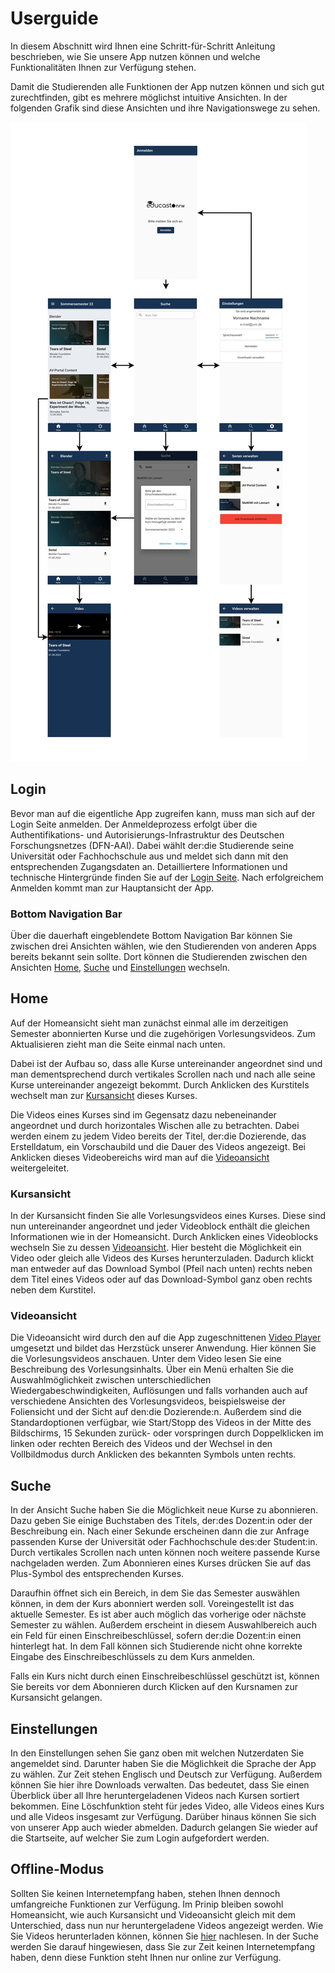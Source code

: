 # Userguide

In diesem Abschnitt wird Ihnen eine Schritt-für-Schritt Anleitung beschrieben, wie Sie unsere App nutzen können und welche Funktionalitäten Ihnen zur Verfügung stehen. 

Damit die Studierenden alle Funktionen der App nutzen können und sich gut zurechtfinden, gibt es mehrere möglichst intuitive Ansichten. In der folgenden Grafik sind diese Ansichten und ihre Navigationswege zu sehen.

![](assets/images/Frontent-Entwurf_Grafik.jpg)

## Login

Bevor man auf die eigentliche App zugreifen kann, muss man sich auf der Login Seite anmelden. Der Anmeldeprozess erfolgt über die Authentifikations- und Autorisierungs-Infrastruktur des Deutschen Forschungsnetzes (DFN-AAI). Dabei wählt der:die Studierende seine Universität oder Fachhochschule aus und meldet sich dann mit den entsprechenden Zugangsdaten an.  Detailliertere Informationen und technische Hintergründe finden Sie auf der [Login Seite](login.md). Nach erfolgreichem Anmelden kommt man zur Hauptansicht der App.

### Bottom Navigation Bar

Über die dauerhaft eingeblendete Bottom Navigation Bar können Sie zwischen drei Ansichten wählen, wie den Studierenden von anderen Apps bereits bekannt sein sollte. Dort können die Studierenden zwischen den Ansichten [Home](userguide.md#home), [Suche](userguide.md#suche) und [Einstellungen](userguide.md#einstellungen) wechseln.

## Home
Auf der Homeansicht sieht man zunächst einmal alle im derzeitigen Semester abonnierten Kurse und die zugehörigen Vorlesungsvideos. Zum Aktualisieren zieht man die Seite einmal nach unten. 

Dabei ist der Aufbau so, dass alle Kurse untereinander angeordnet sind und man dementsprechend durch vertikales Scrollen nach und nach alle seine Kurse untereinander angezeigt bekommt. Durch Anklicken des Kurstitels wechselt man zur [Kursansicht](userguide.md#kursansicht) dieses Kurses. 

Die Videos eines Kurses sind im Gegensatz dazu nebeneinander angeordnet und durch horizontales Wischen alle zu betrachten. Dabei werden einem zu jedem Video bereits der Titel, der:die Dozierende, das Erstelldatum, ein Vorschaubild und die Dauer des Videos angezeigt. Bei Anklicken dieses Videobereichs wird man auf die [Videoansicht](userguide.md#videoansicht) weitergeleitet. 


### Kursansicht
In der Kursansicht finden Sie alle Vorlesungsvideos eines Kurses. Diese sind nun untereinander angeordnet und jeder Videoblock enthält die gleichen Informationen wie in der Homeansicht. Durch Anklicken eines Videoblocks wechseln Sie zu dessen [Videoansicht](setup.md#videoansicht). Hier besteht die Möglichkeit ein Video oder gleich alle Videos des Kurses herunterzuladen. Dadurch klickt man entweder auf das Download Symbol (Pfeil nach unten) rechts neben dem Titel eines Videos oder auf das Download-Symbol ganz oben rechts neben dem Kurstitel. 

### Videoansicht
Die Videoansicht wird durch den auf die App zugeschnittenen [Video Player](implementation/player.md) umgesetzt und bildet das Herzstück unserer Anwendung. Hier können Sie die Vorlesungsvideos anschauen. Unter dem Video lesen Sie eine Beschreibung des Vorlesungsinhalts. Über ein Menü erhalten Sie die Auswahlmöglichkeit zwischen unterschiedlichen Wiedergabeschwindigkeiten, Auflösungen und falls vorhanden auch auf verschiedene Ansichten des Vorlesungsvideos, beispielsweise der Foliensicht und der Sicht auf den:die Dozierende:n. Außerdem sind die Standardoptionen verfügbar, wie Start/Stopp des Videos in der Mitte des Bildschirms, 15 Sekunden zurück- oder vorspringen durch Doppelklicken im linken oder rechten Bereich des Videos und der Wechsel in den Vollbildmodus durch Anklicken des bekannten Symbols unten rechts. 

## Suche 
In der Ansicht Suche haben Sie die Möglichkeit  neue Kurse zu abonnieren. Dazu geben Sie einige Buchstaben des Titels, der:des Dozent:in oder der Beschreibung ein. Nach einer Sekunde erscheinen dann die zur Anfrage passenden Kurse der Universität oder Fachhochschule des:der Student:in. Durch vertikales Scrollen nach unten können noch weitere passende Kurse nachgeladen werden. Zum Abonnieren eines Kurses drücken Sie auf das Plus-Symbol des entsprechenden Kurses.

Daraufhin öffnet sich ein Bereich, in dem Sie das Semester auswählen können, in dem der Kurs abonniert werden soll. Voreingestellt ist das aktuelle Semester. Es ist aber auch möglich das vorherige oder nächste Semester zu wählen. Außerdem erscheint in diesem Auswahlbereich auch ein Feld für einen Einschreibeschlüssel, sofern der:die Dozent:in einen hinterlegt hat. In dem Fall können sich Studierende nicht ohne korrekte Eingabe des Einschreibeschlüssels zu dem Kurs anmelden. 

Falls ein Kurs nicht durch einen Einschreibeschlüssel geschützt ist, können Sie bereits vor dem Abonnieren durch Klicken auf den Kursnamen zur Kursansicht gelangen. 

## Einstellungen
In den Einstellungen sehen Sie ganz oben mit welchen Nutzerdaten Sie angemeldet sind. Darunter haben Sie die Möglichkeit die Sprache der App zu wählen. Zur Zeit stehen Englisch und Deutsch zur Verfügung. Außerdem können Sie hier ihre Downloads verwalten. Das bedeutet, dass Sie einen Überblick über all Ihre heruntergeladenen Videos nach Kursen sortiert bekommen. Eine Löschfunktion steht für jedes Video, alle Videos eines Kurs und alle Videos insgesamt zur Verfügung. Darüber hinaus können Sie sich von unserer App auch wieder abmelden. Dadurch gelangen Sie wieder auf die Startseite, auf welcher Sie zum Login aufgefordert werden.  

## Offline-Modus
Sollten Sie keinen Internetempfang haben, stehen Ihnen dennoch umfangreiche Funktionen zur Verfügung. Im Prinip bleiben sowohl Homeansicht, wie auch Kursansicht und Videoansicht gleich mit dem Unterschied, dass nun nur heruntergeladene Videos angezeigt werden. Wie Sie Videos herunterladen können, können Sie [hier](userguide.md#kursansicht) nachlesen. 
In der Suche werden Sie darauf hingewiesen, dass Sie zur Zeit keinen Internetempfang haben, denn diese Funktion steht Ihnen nur online zur Verfügung.  